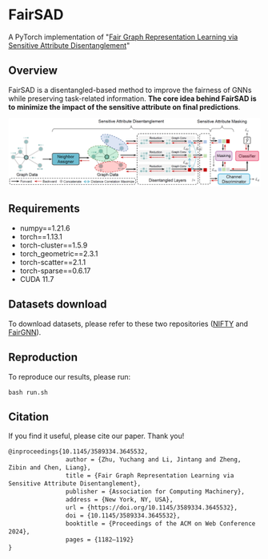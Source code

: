 # FairSAD
A PyTorch implementation of "[Fair Graph Representation Learning via Sensitive Attribute Disentanglement](https://dl.acm.org/doi/10.1145/3589334.3645532)"

## Overview
FairSAD is a disentangled-based method to improve the fairness of GNNs while preserving task-related information. **The core idea behind FairSAD is to minimize the impact of the sensitive attribute on final predictions**.

<img src="./imgs/overview.png" style="zoom: 50%;" />

## Requirements
- numpy==1.21.6
- torch==1.13.1
- torch-cluster==1.5.9
- torch_geometric==2.3.1
- torch-scatter==2.1.1
- torch-sparse==0.6.17
- CUDA 11.7

## Datasets download
To download datasets, please refer to these two repositories ([NIFTY](https://github.com/chirag126/nifty) and [FairGNN](https://github.com/EnyanDai/FairGNN)).

## Reproduction
To reproduce our results, please run:
```shell
bash run.sh
```

## Citation
If you find it useful, please cite our paper. Thank you!
```shell
@inproceedings{10.1145/3589334.3645532,
                author = {Zhu, Yuchang and Li, Jintang and Zheng, Zibin and Chen, Liang},
                title = {Fair Graph Representation Learning via Sensitive Attribute Disentanglement},
                publisher = {Association for Computing Machinery},
                address = {New York, NY, USA},
                url = {https://doi.org/10.1145/3589334.3645532},
                doi = {10.1145/3589334.3645532},
                booktitle = {Proceedings of the ACM on Web Conference 2024},
                pages = {1182–1192}
}
```